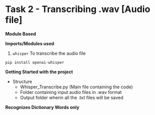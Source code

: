 # Task 2 - Transcribing .wav [Audio file]

**Module Based**

**Imports/Modules used**

1. ```whisper``` To transcribe the audio file
```
pip install openai-whisper 
```

**Getting Started with the project**

* Structure
  * Whisper_Transcribe.py (Main file containing the code)
  * Folder containing input audio files in .wav format
  * Output folder wherin all the .txt files will be saved
 

 **Recognizes Dictionary Words only**
